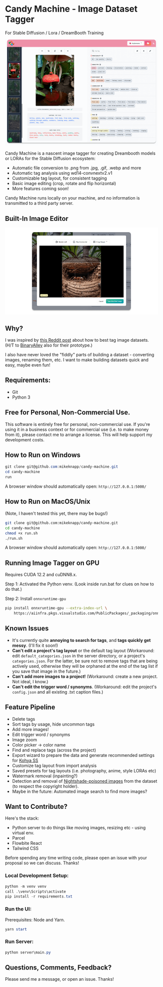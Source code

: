 # Candy Machine - Image Dataset Tagger

For Stable Diffusion / Lora / DreamBooth Training

![Screenshot](assets/screenshot.png)

Candy Machine is a nascent image tagger for creating Dreambooth models or LORAs for the Stable Diffusion ecosystem:

- Automatic file conversion to .png from .jpg, .gif, .webp and more
- Automatic tag analysis using wd14-convnextv2.v1
- Customizable tag layout, for consistent tagging
- Basic image editing (crop, rotate and flip horizontal)
- More features coming soon!

Candy Machine runs locally on your machine, and no information is transmitted to a third party server.

## Built-In Image Editor

![Edit Image Screenshot](assets/edit-image.png)

## Why?

I was inspired by [this Reddit post](https://www.reddit.com/r/StableDiffusion/comments/118spz6/captioning_datasets_for_training_purposes/) about how to best tag image datasets. (H/T to [BinaryAlley](https://github.com/BinaryAlley/DatasetTag) also for their prototype.)

I also have never loved the "fiddly" parts of building a dataset - converting images, renaming them, etc. I want to make building datasets quick and easy, maybe even fun!

## Requirements:

- Git
- Python 3

## Free for Personal, Non-Commercial Use.

This software is entirely free for personal, non-commercial use. If you're using it in a
business context or for commercial use (i.e. to make money from it), please contact me to arrange a license. This will help support my development costs.

## How to Run on Windows

```powershell
git clone git@github.com:mikeknapp/candy-machine.git
cd candy-machine
run
```

A browser window should automatically open: `http://127.0.0.1:5000/`

## How to Run on MacOS/Unix

(Note, I haven't tested this yet, there may be bugs!)

```sh
git clone git@github.com:mikeknapp/candy-machine.git
cd candy-machine
chmod +x run.sh
./run.sh
```

A browser window should automatically open: `http://127.0.0.1:5000/`

## Running Image Tagger on GPU

Requires CUDA 12.2 and cuDNN8.x.

Step 1: Activated the Python venv. (Look inside run.bat for clues on how to do that.)

Step 2: Install `onnxruntime-gpu`

```sh
pip install onnxruntime-gpu --extra-index-url \
    https://aiinfra.pkgs.visualstudio.com/PublicPackages/_packaging/onnxruntime-cuda-12/pypi/simple/
```

## Known Issues

- It's currently quite **annoying to search for tags**, and **tags quickly get messy**. (I'll fix it soon!)
- **Can't edit a project's tag layout** or the default tag layout (Workaround: edit `default_categories.json`
  in the server directory, or a project's `categories.json`. For the latter, be sure not to remove tags
  that are being actively used, otherwise they will be orphaned at the end of the tag list if you save that image in the future.)
- **Can't add more images to a project!** (Workaround: create a new project. Not ideal, I know.)
- **Can't edit the trigger word / synonyms**. (Workaround: edit the project's `config.json` and
  all existing .txt caption files.)

## Feature Pipeline

- Delete tags
- Sort tags by usage, hide uncommon tags
- Add more images!
- Edit trigger word / synonyms
- Image zoom
- Color picker -> color name
- Find and replace tags (across the project)
- Export wizard to prepare the data and generate recommended settings for [Kohya SS](https://github.com/bmaltais/kohya_ss)
- Customize tag layout from import analysis
- Saved presets for tag layouts (i.e. photography, anime, style LORAs etc)
- Watermark removal (inpainting?)
- Detection and removal of [Nightshade-poisoned images](https://nightshade.cs.uchicago.edu/whatis.html#) from the dataset (to respect the copyright holder).
- Maybe in the future: Automated image search to find more images?

## Want to Contribute?

Here's the stack:

- Python server to do things like moving images, resizing etc - using virtual env.
- Parcel
- Flowbite React
- Tailwind CSS

Before spending any time writing code, please open an issue with your proposal so we can discuss. Thanks!

### Local Development Setup:

```powershell
python -m venv venv
call .\venv\Scripts\activate
pip install -r requirements.txt
```

### Run the UI:

Prerequisites: Node and Yarn.

```powershell
yarn start
```

### Run Server:

```powershell
python server\main.py
```

## Questions, Comments, Feedback?

Please send me a message, or open an issue. Thanks!
